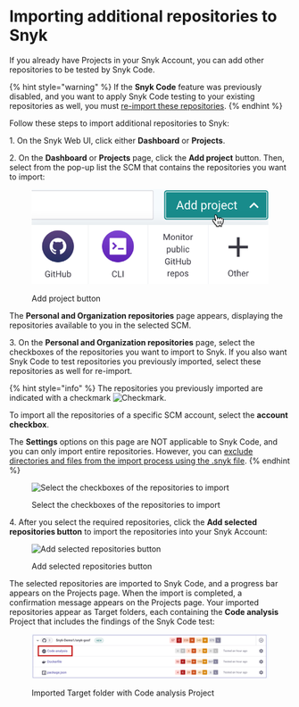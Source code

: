 # Importing additional repositories to Snyk

If you already have Projects in your Snyk Account, you can add other repositories to be tested by Snyk Code.

{% hint style="warning" %}
If the **Snyk Code** feature was previously disabled, and you want to apply Snyk Code testing to your existing repositories as well, you must [re-import these repositories](re-importing-existing-repositories-for-snyk-code-testing.md).
{% endhint %}

Follow these steps to import additional repositories to Snyk:

1\. On the Snyk Web UI, click either **Dashboard** or **Projects**.

2\. On the **Dashboard** or **Projects** page, click the **Add project** button. Then, select from the pop-up list the SCM that contains the repositories you want to import:

<figure><img src="../../../.gitbook/assets/image (363) (1).png" alt="Add project button"><figcaption><p>Add project button</p></figcaption></figure>

The **Personal and Organization repositories** page appears, displaying the repositories available to you in the selected SCM.

3\. On the **Personal and Organization repositories** page, select the checkboxes of the repositories you want to import to Snyk. If you also want Snyk Code to test repositories you previously imported, select these repositories as well for re-import.

{% hint style="info" %}
The repositories you previously imported are indicated with a checkmark <img src="../../../.gitbook/assets/Snyk Code - Add Repositories dialog box - Check Mark.png" alt="Checkmark" data-size="line">.

To import all the repositories of a specific SCM account, select the **account checkbox**.

The **Settings** options on this page are NOT applicable to Snyk Code, and you can only import entire repositories. However, you can [exclude directories and files from the import process using the .snyk file](excluding-directories-and-files-from-the-import-process.md).
{% endhint %}

<figure><img src="../../../.gitbook/assets/Snyk Code - Add Repositories dialog box - Entire Repositories.png" alt="Select the checkboxes of the repositories to import"><figcaption><p>Select the checkboxes of the repositories to import</p></figcaption></figure>

4\. After you select the required repositories, click the **Add selected repositories button** to import the repositories into your Snyk Account:

<figure><img src="../../../.gitbook/assets/Snyk Code - Add Repositories dialog box - Re-import - Add selected repositories button.png" alt="Add selected repositories button"><figcaption><p>Add selected repositories button</p></figcaption></figure>

The selected repositories are imported to Snyk Code, and a progress bar appears on the Projects page. When the import is completed, a confirmation message appears on the Projects page. Your imported repositories appear as Target folders, each containing the **Code analysis** Project that includes the findings of the Snyk Code test:

<figure><img src="../../../.gitbook/assets/image (453).png" alt="Imported Target folder with Code analysis Project"><figcaption><p>Imported Target folder with Code analysis Project</p></figcaption></figure>

